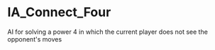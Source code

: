 # IA_Connect_Four
AI for solving a power 4 in which the current player does not see the opponent's moves
